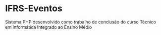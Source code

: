 # IFRS-Eventos
Sistema PHP desenvolvido como trabalho de conclusão do curso Técnico em Informática Integrado ao Ensino Médio
